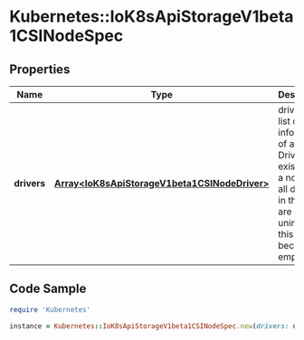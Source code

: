 # Kubernetes::IoK8sApiStorageV1beta1CSINodeSpec

## Properties

Name | Type | Description | Notes
------------ | ------------- | ------------- | -------------
**drivers** | [**Array&lt;IoK8sApiStorageV1beta1CSINodeDriver&gt;**](IoK8sApiStorageV1beta1CSINodeDriver.md) | drivers is a list of information of all CSI Drivers existing on a node. If all drivers in the list are uninstalled, this can become empty. | 

## Code Sample

```ruby
require 'Kubernetes'

instance = Kubernetes::IoK8sApiStorageV1beta1CSINodeSpec.new(drivers: null)
```


